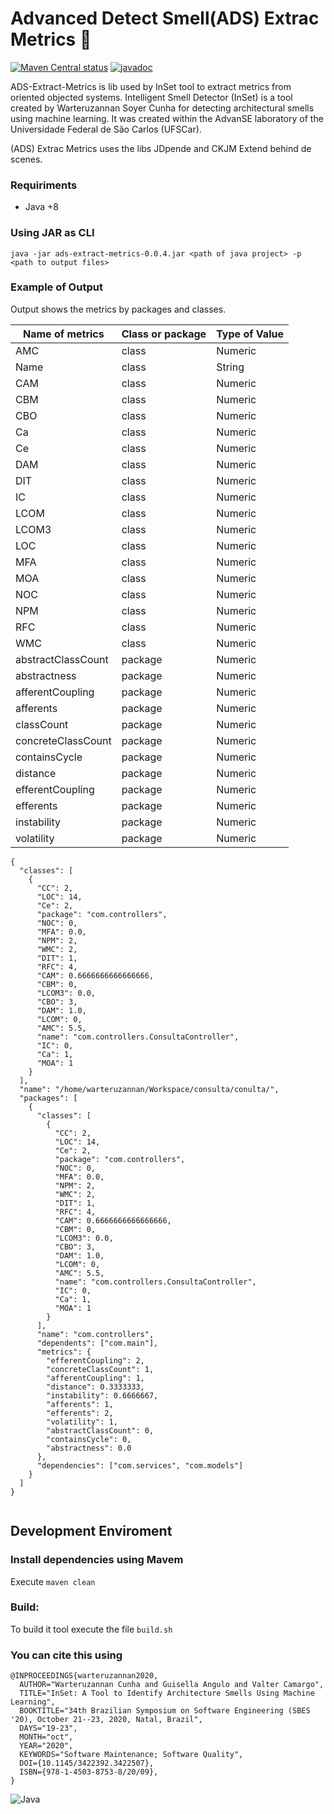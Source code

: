 # Advanced Detect Smell(ADS) Extrac Metrics :mag_right: 

[![Maven Central status](https://img.shields.io/maven-central/v/org.commonmark/commonmark.svg)](https://search.maven.org/#search%7Cga%7C1%7Cg%3A%22org.commonmark%22)
[![javadoc](https://www.javadoc.io/badge/org.commonmark/commonmark.svg?color=blue)](https://www.javadoc.io/doc/org.commonmark/commonmark)


ADS-Extract-Metrics is lib used by InSet tool to extract metrics from oriented objected systems. 
Intelligent Smell Detector (InSet) is a tool created by Warteruzannan Soyer Cunha for detecting architectural smells using machine learning. It was created within the AdvanSE laboratory of the Universidade Federal de São Carlos (UFSCar).

(ADS) Extrac Metrics uses the libs JDpende and CKJM Extend behind de scenes. 

### Requiriments 
- Java +8

### Using JAR as CLI

`java -jar ads-extract-metrics-0.0.4.jar <path of java project> -p <path to output files>`

### Example of Output 

Output shows the metrics by packages and classes. 

| Name of metrics | Class or package | Type of Value |
| ------ | ------ |------ |
| AMC | class | Numeric |
| Name | class | String |
| CAM | class | Numeric |
| CBM | class | Numeric |
| CBO | class | Numeric |
| Ca | class | Numeric |
| Ce | class | Numeric |
| DAM | class | Numeric |
| DIT | class | Numeric |
| IC | class | Numeric |
| LCOM | class | Numeric |
| LCOM3 | class | Numeric |
| LOC | class | Numeric |
| MFA | class | Numeric |
| MOA | class | Numeric |
| NOC | class | Numeric |
| NPM | class | Numeric |
| RFC | class | Numeric |
| WMC | class | Numeric |
| abstractClassCount | package | Numeric |
| abstractness | package | Numeric |
| afferentCoupling | package | Numeric |
| afferents | package | Numeric |
| classCount | package | Numeric |
| concreteClassCount | package | Numeric |
| containsCycle | package | Numeric |
| distance | package | Numeric |
| efferentCoupling | package | Numeric |
| efferents | package | Numeric |
| instability | package | Numeric |
| volatility | package | Numeric |

```
{
  "classes": [
    {
      "CC": 2,
      "LOC": 14,
      "Ce": 2,
      "package": "com.controllers",
      "NOC": 0,
      "MFA": 0.0,
      "NPM": 2,
      "WMC": 2,
      "DIT": 1,
      "RFC": 4,
      "CAM": 0.6666666666666666,
      "CBM": 0,
      "LCOM3": 0.0,
      "CBO": 3,
      "DAM": 1.0,
      "LCOM": 0,
      "AMC": 5.5,
      "name": "com.controllers.ConsultaController",
      "IC": 0,
      "Ca": 1,
      "MOA": 1
    }    
  ],
  "name": "/home/warteruzannan/Workspace/consulta/conulta/",
  "packages": [
    {
      "classes": [
        {
          "CC": 2,
          "LOC": 14,
          "Ce": 2,
          "package": "com.controllers",
          "NOC": 0,
          "MFA": 0.0,
          "NPM": 2,
          "WMC": 2,
          "DIT": 1,
          "RFC": 4,
          "CAM": 0.6666666666666666,
          "CBM": 0,
          "LCOM3": 0.0,
          "CBO": 3,
          "DAM": 1.0,
          "LCOM": 0,
          "AMC": 5.5,
          "name": "com.controllers.ConsultaController",
          "IC": 0,
          "Ca": 1,
          "MOA": 1
        }
      ],
      "name": "com.controllers",
      "dependents": ["com.main"],
      "metrics": {
        "efferentCoupling": 2,
        "concreteClassCount": 1,
        "afferentCoupling": 1,
        "distance": 0.3333333,
        "instability": 0.6666667,
        "afferents": 1,
        "efferents": 2,
        "volatility": 1,
        "abstractClassCount": 0,
        "containsCycle": 0,
        "abstractness": 0.0
      },
      "dependencies": ["com.services", "com.models"]
    }    
  ]
}


```




## Development Enviroment 
### Install dependencies using Mavem
Execute `maven clean`


### Build:
To build it tool execute the file `build.sh`


### You can cite this using 

```
@INPROCEEDINGS{warteruzannan2020,
  AUTHOR="Warteruzannan Cunha and Guisella Angulo and Valter Camargo",
  TITLE="InSet: A Tool to Identify Architecture Smells Using Machine Learning",
  BOOKTITLE="34th Brazilian Symposium on Software Engineering (SBES '20), October 21--23, 2020, Natal, Brazil",
  DAYS="19-23",
  MONTH="oct",
  YEAR="2020",
  KEYWORDS="Software Maintenance; Software Quality",
  DOI={10.1145/3422392.3422507},
  ISBN={978-1-4503-8753-8/20/09},
}
```

![Java](https://img.shields.io/badge/java-%23ED8B00.svg?style=for-the-badge&logo=java&logoColor=white)
